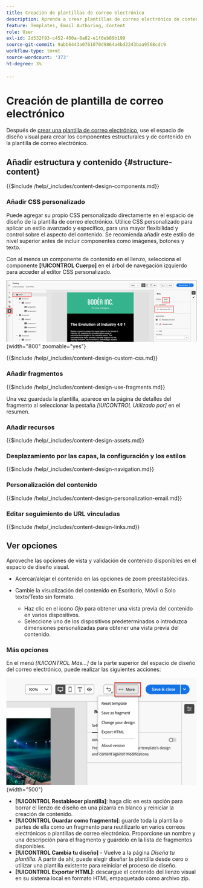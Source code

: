 ```yaml
---
title: Creación de plantillas de correo electrónico
description: Aprenda a crear plantillas de correo electrónico de contenido que se puedan utilizar para los correos electrónicos de recorrido de cuentas a fin de reutilizar sus diseños de forma fácil y eficaz.
feature: Templates, Email Authoring, Content
role: User
exl-id: 2d532f93-c452-400a-8a82-e1f0eb89b199
source-git-commit: 9abb6443a0761070d9864a4bd2243baa9568cdc9
workflow-type: tm+mt
source-wordcount: '373'
ht-degree: 3%

---
```


# Creación de plantilla de correo electrónico

Después de [crear una plantilla de correo electrónico](./email-templates.md#create-an-email-template), use el espacio de diseño visual para crear los componentes estructurales y de contenido en la plantilla de correo electrónico.

## Añadir estructura y contenido {#structure-content}

{{$include /help/_includes/content-design-components.md}}

### Añadir CSS personalizado

Puede agregar su propio CSS personalizado directamente en el espacio de diseño de la plantilla de correo electrónico. Utilice CSS personalizado para aplicar un estilo avanzado y específico, para una mayor flexibilidad y control sobre el aspecto del contenido. Se recomienda añadir este estilo de nivel superior antes de incluir componentes como imágenes, botones y texto.

Con al menos un componente de contenido en el lienzo, selecciona el componente **[!UICONTROL Cuerpo]** en el árbol de navegación izquierdo para acceder al editor CSS personalizado.

![Acceder a los estilos del cuerpo](./assets/email-template-body-styles.png){width="800" zoomable="yes"}

{{$include /help/_includes/content-design-custom-css.md}}

### Añadir fragmentos

{{$include /help/_includes/content-design-use-fragments.md}}

Una vez guardada la plantilla, aparece en la página de detalles del fragmento al seleccionar la pestaña _[!UICONTROL Utilizado por]_ en el resumen.

### Añadir recursos

{{$include /help/_includes/content-design-assets.md}}

### Desplazamiento por las capas, la configuración y los estilos

{{$include /help/_includes/content-design-navigation.md}}

### Personalización del contenido

{{$include /help/_includes/content-design-personalization-email.md}}

### Editar seguimiento de URL vinculadas

{{$include /help/_includes/content-design-links.md}}

## Ver opciones

Aproveche las opciones de vista y validación de contenido disponibles en el espacio de diseño visual.

* Acercar/alejar el contenido en las opciones de zoom preestablecidas.

* Cambie la visualización del contenido en Escritorio, Móvil o Solo texto/Texto sin formato.
   * Haz clic en el icono _Ojo_ para obtener una vista previa del contenido en varios dispositivos.
   * Seleccione uno de los dispositivos predeterminados o introduzca dimensiones personalizadas para obtener una vista previa del contenido.

### Más opciones

En el menú _[!UICONTROL Más...]_ de la parte superior del espacio de diseño del correo electrónico, puede realizar las siguientes acciones:

![Haga clic en Más para acceder a las acciones de plantilla](./assets/visual-designer-more-menu.png){width="500"}

* **[!UICONTROL Restablecer plantilla]**: haga clic en esta opción para borrar el lienzo de diseño en una pizarra en blanco y reiniciar la creación de contenido.
* **[!UICONTROL Guardar como fragmento]**: guarde toda la plantilla o partes de ella como un fragmento para reutilizarlo en varios correos electrónicos o plantillas de correo electrónico. Proporcione un nombre y una descripción para el fragmento y guárdelo en la lista de fragmentos disponibles.
* **[!UICONTROL Cambia tu diseño]** - Vuelve a la página _Diseña tu plantilla_. A partir de ahí, puede elegir diseñar la plantilla desde cero o utilizar una plantilla existente para reiniciar el proceso de diseño.
* **[!UICONTROL Exportar HTML]**: descargue el contenido del lienzo visual en su sistema local en formato HTML empaquetado como archivo zip.
